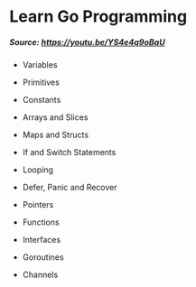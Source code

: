 # Learn Go Programming

##### Source: https://youtu.be/YS4e4q9oBaU

- Variables

- Primitives

- Constants

- Arrays and Slices

- Maps and Structs

- If and Switch Statements

- Looping

- Defer, Panic and Recover

- Pointers

- Functions

- Interfaces

- Goroutines

- Channels
